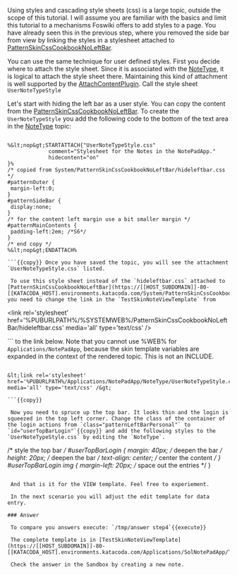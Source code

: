  Using styles and cascading style sheets (css) is a large topic, outside the scope of this tutorial. I will assume you are familiar with the basics and limit this tutorial to a mechanisms Foswiki offers to add styles to a page. You have already seen this in the previous step, where you removed the side bar from view by linking the styles in a stylesheet attached to [PatternSkinCssCookbookNoLeftBar](https://[[HOST_SUBDOMAIN]]-80-[[KATACODA_HOST].environments.katacoda.com/System/PatternSkinCssCookbookNoLeftBar.html).

 You can use the same technique for user defined styles. First you decide where to attach the style sheet. Since it is associated with the [NoteType](NoteType.html "Create this topic"), it is logical to attach the style sheet there. Maintaining this kind of attachment is well supported by the [AttachContentPlugin](https://[[HOST_SUBDOMAIN]]-80-[[KATACODA_HOST].environments.katacoda.com/System/AttachContentPlugin.html). Call the style sheet `UserNoteTypeStyle`

 Let's start with hiding the left bar as a user style. You can copy the content from the [PatternSkinCssCookbookNoLeftBar](https://[[HOST_SUBDOMAIN]]-80-[[KATACODA_HOST].environments.katacoda.com/System/PatternSkinCssCookbookNoLeftBar.html). To create the `UserNoteTypeStyle` you add the following code to the bottom of the text area in the [NoteType](NoteType.html "Create this topic") topic:
```

%&lt;nop&gt;STARTATTACH{"UserNoteTypeStyle.css"
             comment="Stylesheet for the Notes in the NotePadApp."
             hidecontent="on"
}%
/* copied from System/PatternSkinCssCookbookNoLeftBar/hideleftbar.css */
#patternOuter {
 margin-left:0;
}
#patternSideBar {
 display:none;
}
/* for the content left margin use a bit smaller margin */
#patternMainContents {
 padding-left:2em; /*S6*/
}
/* end copy */
%&lt;nop&gt;ENDATTACH%

```{{copy}} Once you have saved the topic, you will see the attachment `UserNoteTypeStyle.css` listed.

 To use this style sheet instead of the `hideleftbar.css` attached to [PatternSkinCssCookbookNoLeftBar](https://[[HOST_SUBDOMAIN]]-80-[[KATACODA_HOST].environments.katacoda.com/System/PatternSkinCssCookbookNoLeftBar.html) you need to change the link in the `TestSkinNoteViewTemplate` from
```

&lt;link rel='stylesheet' href='%PUBURLPATH%/%SYSTEMWEB%/PatternSkinCssCookbookNoLeftBar/hideleftbar.css' media='all' type='text/css' /&gt;

``` to the link below. Note that you cannot use %WEB% for `Applications/NotePadApp`, because the skin template variables are expanded in the context of the rendered topic. This is not an INCLUDE.
```

&lt;link rel='stylesheet' href='%PUBURLPATH%/Applications/NotePadApp/NoteType/UserNoteTypeStyle.css' media='all' type='text/css' /&gt;

```{{copy}}

 Now you need to spruce up the top bar. It looks thin and the login is squeezed in the top left corner. Change the class of the container of the login actions from `class="patternLeftBarPersonal"` to `id="userTopBarLogin"`{{copy}} and add the following styles to the `UserNoteTypeStyle.css` by editing the `NoteType`.
```

/* style the top bar */
#userTopBarLogin {
          margin: 40px;       /* deepen the bar */
          height: 20px;       /* deepen the bar */
          text-align: center; /* center the content */
}
#userTopBarLogin img {
          margin-left: 20px; /* space out the entries */
}

```{{copy}}

 And that is it for the VIEW template. Feel free to experiement.

 In the next scenario you will adjust the edit template for data entry.

### Answer	

 To compare you answers execute: `/tmp/answer step4`{{execute}}

 The complete template is in [TestSkinNoteViewTemplate](https://[[HOST_SUBDOMAIN]]-80-[[KATACODA_HOST].environments.katacoda.com/Applications/SolNotePadApp/TestSkinNoteViewTemplate.html).

 Check the answer in the Sandbox by creating a new note.

